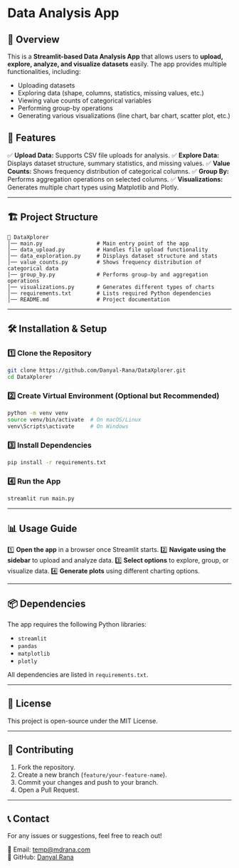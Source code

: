 # Data Analysis App

## 📌 Overview
This is a **Streamlit-based Data Analysis App** that allows users to **upload, explore, analyze, and visualize datasets** easily. The app provides multiple functionalities, including:
- Uploading datasets
- Exploring data (shape, columns, statistics, missing values, etc.)
- Viewing value counts of categorical variables
- Performing group-by operations
- Generating various visualizations (line chart, bar chart, scatter plot, etc.)

## 🚀 Features
✅ **Upload Data:** Supports CSV file uploads for analysis.
✅ **Explore Data:** Displays dataset structure, summary statistics, and missing values.
✅ **Value Counts:** Shows frequency distribution of categorical columns.
✅ **Group By:** Performs aggregation operations on selected columns.
✅ **Visualizations:** Generates multiple chart types using Matplotlib and Plotly.

---

## 🏗️ Project Structure
```
📂 DataXplorer
│── main.py                 # Main entry point of the app
│── data_upload.py          # Handles file upload functionality
│── data_exploration.py     # Displays dataset structure and stats
│── value_counts.py         # Shows frequency distribution of categorical data
│── group_by.py             # Performs group-by and aggregation operations
│── visualizations.py       # Generates different types of charts
│── requirements.txt        # Lists required Python dependencies
│── README.md               # Project documentation
```

---

## 🛠️ Installation & Setup
### 1️⃣ **Clone the Repository**
```bash
git clone https://github.com/Danyal-Rana/DataXplorer.git
cd DataXplorer
```

### 2️⃣ **Create Virtual Environment (Optional but Recommended)**
```bash
python -m venv venv
source venv/bin/activate  # On macOS/Linux
venv\Scripts\activate     # On Windows
```

### 3️⃣ **Install Dependencies**
```bash
pip install -r requirements.txt
```

### 4️⃣ **Run the App**
```bash
streamlit run main.py
```

---

## 📊 Usage Guide
1️⃣ **Open the app** in a browser once Streamlit starts.
2️⃣ **Navigate using the sidebar** to upload and analyze data.
3️⃣ **Select options** to explore, group, or visualize data.
4️⃣ **Generate plots** using different charting options.

---

## 📦 Dependencies
The app requires the following Python libraries:
- `streamlit`
- `pandas`
- `matplotlib`
- `plotly`

All dependencies are listed in `requirements.txt`.

---

## 📜 License
This project is open-source under the MIT License.

---

## 🤝 Contributing
1. Fork the repository.
2. Create a new branch (`feature/your-feature-name`).
3. Commit your changes and push to your branch.
4. Open a Pull Request.

---

## 📞 Contact
For any issues or suggestions, feel free to reach out!

📧 Email: temp@mdrana.com  
🔗 GitHub: [Danyal Rana](https://github.com/Danyal-Rana)
